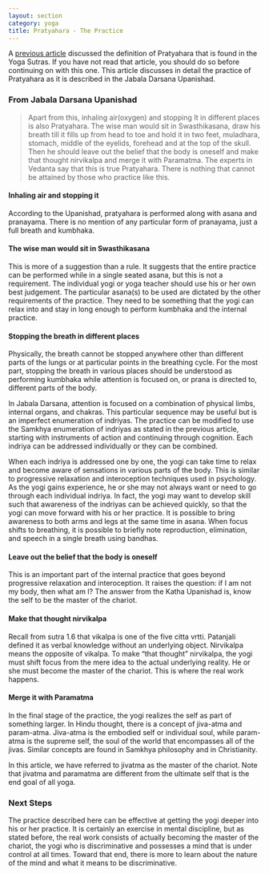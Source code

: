 ```yaml
---
layout: section
category: yoga
title: Pratyahara - The Practice
---
```

A [previous article](https://old-school-yoga.org/yoga/pratyahara.html) discussed the definition of Pratyahara that is found in the Yoga Sutras. If you have not read that article, you should do so before continuing on with this one. This article discusses in detail the practice of Pratyahara as it is described in the Jabala Darsana Upanishad.

### From Jabala Darsana Upanishad
>Apart from this, inhaling air(oxygen) and stopping It in different places is also Pratyahara. The wise man would sit in Swasthikasana, draw his breath till it fills up from head to toe and hold it in two feet, muladhara, stomach, middle of the eyelids, forehead and at the top of the skull. Then he should leave out the belief that the body is oneself and make that thought nirvikalpa and merge it with Paramatma. The experts in Vedanta say that this is true Pratyahara. There is nothing that cannot be attained by those who practice like this.  

#### Inhaling air and stopping it
According to the Upanishad, pratyahara is performed along with asana and pranayama. There is no mention of any particular form of pranayama, just a full breath and kumbhaka. 

#### The wise man would sit in Swasthikasana
This is more of a suggestion than a rule. It suggests that the entire practice can be performed while in a single seated asana, but this is not a requirement. The individual yogi or yoga teacher should use his or her own best judgement. The particular asana(s) to be used are dictated by the other requirements of the practice. They need to be something that the yogi can relax into and stay in long enough to perform kumbhaka and the internal practice.

#### Stopping the breath in different places
Physically, the breath cannot be stopped anywhere other than different parts of the lungs or at particular points in the breathing cycle. For the most part, stopping the breath in various places should be understood as performing kumbhaka while attention is focused on, or prana is directed to, different parts of the body. 

In Jabala Darsana, attention is focused on a combination of physical limbs, internal organs, and chakras. This particular sequence may be useful but is an imperfect enumeration of indriyas. The practice can be modified to use the Samkhya enumeration of indriyas as stated in the previous article, starting with instruments of action and continuing through cognition. Each indriya can be addressed individually or they can be combined.

When each indriya is addressed one by one, the yogi can take time to relax and become aware of sensations in various parts of the body. This is similar to progressive relaxation and interoception techniques used in psychology. As the yogi gains experience, he or she may not always want or need to go through each individual indriya. In fact, the yogi may want to develop skill such that awareness of the indriyas can be achieved quickly, so that the yogi can move forward with his or her practice. It is possible to bring awareness to both arms and legs at the same time in asana. When focus shifts to breathing, it is possible to briefly note reproduction, elimination, and speech in a single breath using bandhas.

#### Leave out the belief that the body is oneself
This is an important part of the internal practice that goes beyond progressive relaxation and interoception. It raises the question: if I am not my body, then what am I? The answer from the Katha Upanishad is, know the self to be the master of the chariot.

#### Make that thought nirvikalpa
Recall from sutra 1.6 that vikalpa is one of the five citta vrtti. Patanjali defined it as verbal knowledge without an underlying object. Nirvikalpa means the opposite of vikalpa. To make “that thought” nirvikalpa, the yogi must shift focus from the mere idea to the actual underlying reality. He or she must become the master of the chariot. This is where the real work happens.

#### Merge it with Paramatma
In the final stage of the practice, the yogi realizes the self as part of something larger. In Hindu thought, there is a concept of jiva-atma and param-atma. Jiva-atma is the embodied self or individual soul, while param-atma is the supreme self, the soul of the world that encompasses all of the jivas. Similar concepts are found in Samkhya philosophy and in Christianity. 

In this article, we have referred to jivatma as the master of the chariot. Note that jivatma and paramatma are different from the ultimate self that is the end goal of all yoga.

### Next Steps
The practice described here can be effective at getting the yogi deeper into his or her practice. It is certainly an exercise in mental discipline, but as stated before, the real work consists of actually becoming the master of the chariot, the yogi who is discriminative and possesses a mind that is under control at all times. Toward that end, there is more to learn about the nature of the mind and what it means to be discriminative.
